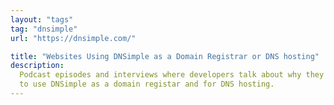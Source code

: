 ```yaml
---
layout: "tags"
tag: "dnsimple"
url: "https://dnsimple.com/"

title: "Websites Using DNSimple as a Domain Registrar or DNS hosting"
description:
  Podcast episodes and interviews where developers talk about why they chose
  to use DNSimple as a domain registar and for DNS hosting.
---
```

